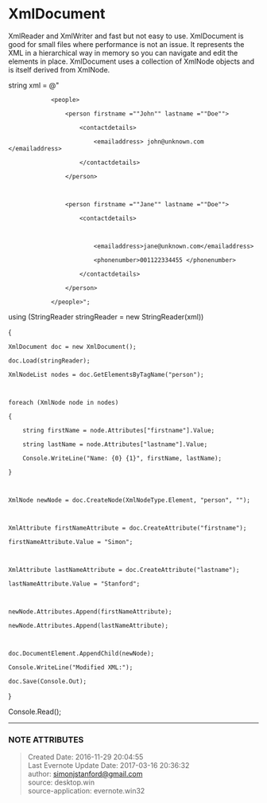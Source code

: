 # XmlDocument

XmlReader and XmlWriter and fast but not easy to use. XmlDocument is good for
small files where performance is not an issue. It represents the XML in a
hierarchical way in memory so you can navigate and edit the elements in place.
XmlDocument uses a collection of XmlNode objects and is itself derived from
XmlNode.

  

string xml = @"<?xml version=""1.0"" encoding =""utf 8"" ?>

                <people>

                    <person firstname =""John"" lastname =""Doe"">

                        <contactdetails>

                            <emailaddress> john@unknown.com </emailaddress>

                        </contactdetails>

                    </person>

  

                    <person firstname =""Jane"" lastname =""Doe"">

                        <contactdetails>

  

                            <emailaddress>jane@unknown.com</emailaddress>

                            <phonenumber>001122334455 </phonenumber>

                        </contactdetails>

                    </person>

                </people>";

  

using (StringReader stringReader = new StringReader(xml))

{

    XmlDocument doc = new XmlDocument();

    doc.Load(stringReader);

    XmlNodeList nodes = doc.GetElementsByTagName("person");

  

    foreach (XmlNode node in nodes)

    {

        string firstName = node.Attributes["firstname"].Value;

        string lastName = node.Attributes["lastname"].Value;

        Console.WriteLine("Name: {0} {1}", firstName, lastName);

    }

  

    XmlNode newNode = doc.CreateNode(XmlNodeType.Element, "person", "");

  

    XmlAttribute firstNameAttribute = doc.CreateAttribute("firstname");

    firstNameAttribute.Value = "Simon";

  

    XmlAttribute lastNameAttribute = doc.CreateAttribute("lastname");

    lastNameAttribute.Value = "Stanford";

  

    newNode.Attributes.Append(firstNameAttribute);

    newNode.Attributes.Append(lastNameAttribute);

  

    doc.DocumentElement.AppendChild(newNode);

    Console.WriteLine("Modified XML:");

    doc.Save(Console.Out);

}

  

Console.Read();

  

  


---
### NOTE ATTRIBUTES
>Created Date: 2016-11-29 20:04:55  
>Last Evernote Update Date: 2017-03-16 20:36:32  
>author: simonjstanford@gmail.com  
>source: desktop.win  
>source-application: evernote.win32  